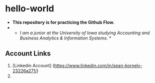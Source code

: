 # hello-world
- **This repository is for practicing the Github Flow.** 
- * *I am a junior at the University of Iowa studying Accounting and Business Analytics & Information Systems.* *
## Account Links
1. [Linkedin Account] (https://www.linkedin.com/in/sean-kornely-23226a271/) 
2. 

